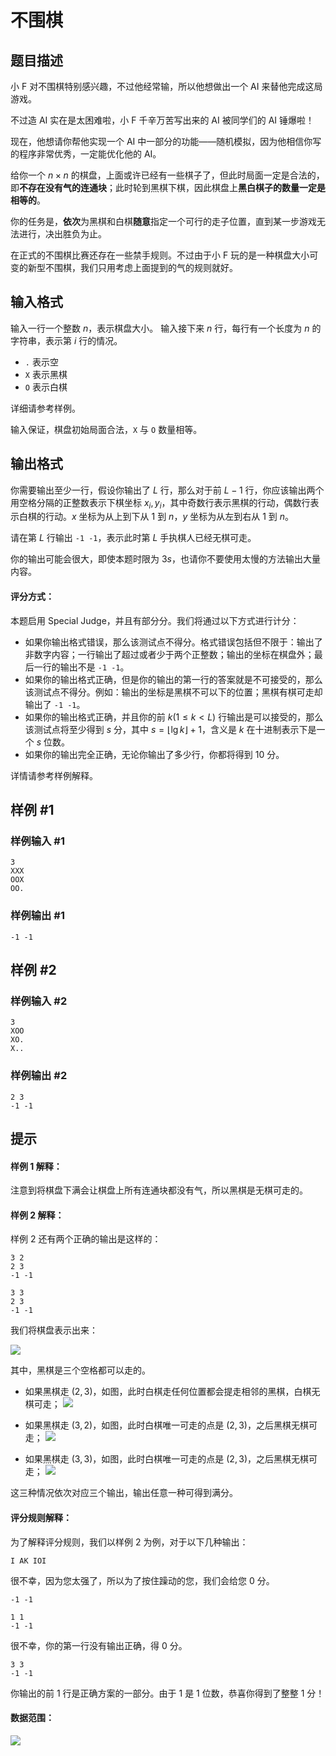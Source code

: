 # 不围棋

## 题目描述

小 F 对不围棋特别感兴趣，不过他经常输，所以他想做出一个 AI 来替他完成这局游戏。

不过造 AI 实在是太困难啦，小 F 千辛万苦写出来的 AI 被同学们的 AI 锤爆啦！

现在，他想请你帮他实现一个 AI 中一部分的功能——随机模拟，因为他相信你写的程序非常优秀，一定能优化他的 AI。

给你一个 $n \times n$ 的棋盘，上面或许已经有一些棋子了，但此时局面一定是合法的，即**不存在没有气的连通块**；此时轮到黑棋下棋，因此棋盘上**黑白棋子的数量一定是相等的**。

你的任务是，**依次**为黑棋和白棋**随意**指定一个可行的走子位置，直到某一步游戏无法进行，决出胜负为止。

在正式的不围棋比赛还存在一些禁手规则。不过由于小 F 玩的是一种棋盘大小可变的新型不围棋，我们只用考虑上面提到的气的规则就好。

## 输入格式

输入一行一个整数 $n$，表示棋盘大小。
输入接下来 $n$ 行，每行有一个长度为 $n$ 的字符串，表示第 $i$ 行的情况。

* `.` 表示空
* `X` 表示黑棋
* `O` 表示白棋

详细请参考样例。

输入保证，棋盘初始局面合法，`X` 与 `O` 数量相等。

## 输出格式

你需要输出至少一行，假设你输出了 $L$ 行，那么对于前 $L - 1$ 行，你应该输出两个用空格分隔的正整数表示下棋坐标 $x_i, y_i$，其中奇数行表示黑棋的行动，偶数行表示白棋的行动。$x$ 坐标为从上到下从 $1$ 到 $n$，$y$ 坐标为从左到右从 $1$ 到 $n$。

请在第 $L$ 行输出 `-1 -1`，表示此时第 $L$ 手执棋人已经无棋可走。

你的输出可能会很大，即使本题时限为 $3s$，也请你不要使用太慢的方法输出大量内容。

#### 评分方式：

本题启用 Special Judge，并且有部分分。我们将通过以下方式进行计分：

* 如果你输出格式错误，那么该测试点不得分。格式错误包括但不限于：输出了非数字内容；一行输出了超过或者少于两个正整数；输出的坐标在棋盘外；最后一行的输出不是 `-1 -1`。
* 如果你的输出格式正确，但是你的输出的第一行的答案就是不可接受的，那么该测试点不得分。例如：输出的坐标是黑棋不可以下的位置；黑棋有棋可走却输出了 `-1 -1`。
* 如果你的输出格式正确，并且你的前 $k(1 \leq k <L)$ 行输出是可以接受的，那么该测试点将至少得到 $s$ 分，其中 $s = \lfloor \lg k \rfloor + 1$，含义是 $k$ 在十进制表示下是一个 $s$ 位数。
* 如果你的输出完全正确，无论你输出了多少行，你都将得到 $10$ 分。

详情请参考样例解释。

## 样例 #1

### 样例输入 #1
```
3
XXX
OOX
OO.
```

### 样例输出 #1

```
-1 -1
```

## 样例 #2

### 样例输入 #2
```
3
XOO
XO.
X..
```

### 样例输出 #2

```
2 3
-1 -1
```

## 提示

#### 样例 1 解释：

注意到将棋盘下满会让棋盘上所有连通块都没有气，所以黑棋是无棋可走的。

#### 样例 2 解释：

样例 2 还有两个正确的输出是这样的：
```
3 2
2 3
-1 -1
```
```
3 3
2 3
-1 -1
```
我们将棋盘表示出来：

![](https://cdn.luogu.com.cn/upload/pic/41216.png)

其中，黑棋是三个空格都可以走的。

* 如果黑棋走 $(2, 3)$，如图，此时白棋走任何位置都会提走相邻的黑棋，白棋无棋可走；
 ![](https://cdn.luogu.com.cn/upload/pic/41219.png)

* 如果黑棋走 $(3, 2)$，如图，此时白棋唯一可走的点是 $(2, 3)$，之后黑棋无棋可走；
 ![](https://cdn.luogu.com.cn/upload/pic/41218.png)

* 如果黑棋走 $(3, 3)$，如图，此时白棋唯一可走的点是 $(2, 3)$，之后黑棋无棋可走；
 ![](https://cdn.luogu.com.cn/upload/pic/41217.png)

这三种情况依次对应三个输出，输出任意一种可得到满分。

#### 评分规则解释：

为了解释评分规则，我们以样例 2 为例，对于以下几种输出：
```
I AK IOI
```
很不幸，因为您太强了，所以为了按住躁动的您，我们会给您 $0$ 分。

```
-1 -1
```
```
1 1
-1 -1
```
很不幸，你的第一行没有输出正确，得 $0$ 分。

```
3 3
-1 -1
```
你输出的前 $1$ 行是正确方案的一部分。由于 $1$ 是 $1$ 位数，恭喜你得到了整整 $1$ 分！

#### 数据范围：

![](https://cdn.luogu.com.cn/upload/pic/41855.png)
